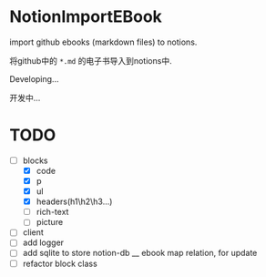 # NotionImportEBook

import github ebooks (markdown files) to notions.

将github中的 `*.md` 的电子书导入到notions中.

Developing...

开发中...

# TODO

- [ ] blocks
  - [x] code
  - [x] p
  - [x] ul 
  - [x] headers(h1\h2\h3...)
  - [ ] rich-text
  - [ ] picture
- [ ] client
- [ ] add logger
- [ ] add sqlite to store notion-db __ ebook map relation, for update
- [ ] refactor block class